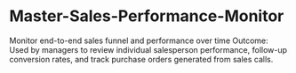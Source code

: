 # Master-Sales-Performance-Monitor
Monitor end-to-end sales funnel and performance over time Outcome: Used by managers to review individual salesperson performance, follow-up conversion rates, and track purchase orders generated from sales calls.
